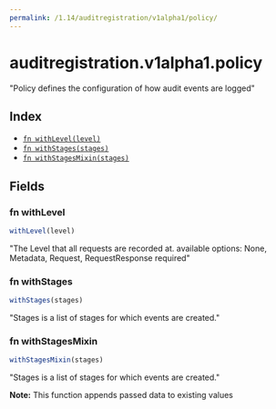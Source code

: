```yaml
---
permalink: /1.14/auditregistration/v1alpha1/policy/
---
```


# auditregistration.v1alpha1.policy

"Policy defines the configuration of how audit events are logged"

## Index

* [`fn withLevel(level)`](#fn-withlevel)
* [`fn withStages(stages)`](#fn-withstages)
* [`fn withStagesMixin(stages)`](#fn-withstagesmixin)

## Fields

### fn withLevel

```ts
withLevel(level)
```

"The Level that all requests are recorded at. available options: None, Metadata, Request, RequestResponse required"

### fn withStages

```ts
withStages(stages)
```

"Stages is a list of stages for which events are created."

### fn withStagesMixin

```ts
withStagesMixin(stages)
```

"Stages is a list of stages for which events are created."

**Note:** This function appends passed data to existing values